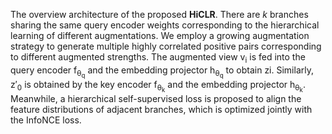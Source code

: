 The overview architecture of the proposed **HiCLR**. There are *k* branches sharing the same query encoder weights corresponding to the hierarchical learning of different augmentations. We employ a growing augmentation strategy to generate multiple highly correlated positive pairs corresponding to different augmented strengths. The augmented view v<sub>i</sub> is fed into the query encoder f<sub>θ<sub>q</sub></sub> and the embedding projector h<sub>θ<sub>q</sub></sub> to obtain zi. Similarly, z′<sub>0</sub> is obtained by the key encoder f<sub>θ<sub>k</sub></sub> and the embedding projector h<sub>θ<sub>k</sub></sub>. Meanwhile, a hierarchical self-supervised loss is proposed to align the feature distributions of adjacent branches, which is optimized jointly with the InfoNCE loss.
